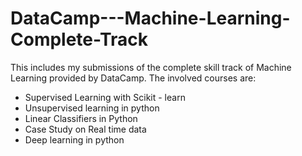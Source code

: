 # DataCamp---Machine-Learning-Complete-Track
This includes my submissions of the complete skill track of Machine Learning provided by DataCamp.
The involved courses are:
- Supervised Learning with Scikit - learn
- Unsupervised learning in python
- Linear Classifiers in Python
- Case Study on Real time data 
- Deep learning in python
